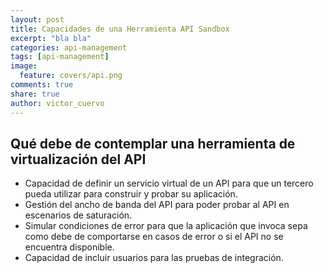 ```yaml
---
layout: post
title: Capacidades de una Herramienta API Sandbox
excerpt: "bla bla"
categories: api-management
tags: [api-management]
image:
  feature: covers/api.png
comments: true
share: true
author: victor_cuervo
---
```


## Qué debe de contemplar una herramienta de virtualización del API
* Capacidad de definir un servicio virtual de un API para que un tercero pueda utilizar para construir y probar su aplicación.
* Gestión del ancho de banda del API para poder probar al API en escenarios de saturación.
* Simular condiciones de error para que la aplicación que invoca sepa como debe de comportarse en casos de error o si el API no se encuentra disponible.
* Capacidad de incluir usuarios para las pruebas de integración.
